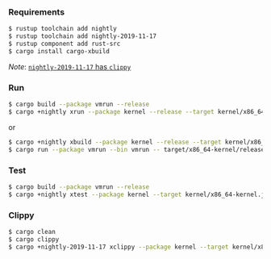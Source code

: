 ### Requirements

```bash
$ rustup toolchain add nightly
$ rustup toolchain add nightly-2019-11-17
$ rustup component add rust-src
$ cargo install cargo-xbuild
```

*Note*: [`nightly-2019-11-17` has `clippy`](https://rust-lang.github.io/rustup-components-history/index.html)

### Run

```bash
$ cargo build --package vmrun --release
$ cargo +nightly xrun --package kernel --release --target kernel/x86_64-kernel.json
```

or

```bash
$ cargo +nightly xbuild --package kernel --release --target kernel/x86_64-kernel.json
$ cargo run --package vmrun --bin vmrun -- target/x86_64-kernel/release/kernel
```

### Test

```bash
$ cargo build --package vmrun --release
$ cargo +nightly xtest --package kernel --target kernel/x86_64-kernel.json
```

### Clippy

```bash
$ cargo clean
$ cargo clippy
$ cargo +nightly-2019-11-17 xclippy --package kernel --target kernel/x86_64-kernel.json
```
